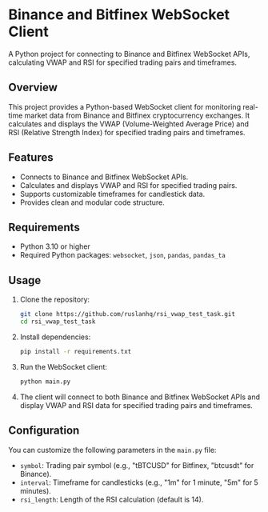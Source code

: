 # Binance and Bitfinex WebSocket Client

A Python project for connecting to Binance and Bitfinex WebSocket APIs, calculating VWAP and RSI for specified trading pairs and timeframes.

## Overview

This project provides a Python-based WebSocket client for monitoring real-time market data from Binance and Bitfinex cryptocurrency exchanges. It calculates and displays the VWAP (Volume-Weighted Average Price) and RSI (Relative Strength Index) for specified trading pairs and timeframes.

## Features

- Connects to Binance and Bitfinex WebSocket APIs.
- Calculates and displays VWAP and RSI for specified trading pairs.
- Supports customizable timeframes for candlestick data.
- Provides clean and modular code structure.

## Requirements

- Python 3.10 or higher
- Required Python packages: `websocket`, `json`, `pandas`, `pandas_ta`

## Usage

1. Clone the repository:

    ```bash
    git clone https://github.com/ruslanhq/rsi_vwap_test_task.git
    cd rsi_vwap_test_task
    ```

2. Install dependencies:

    ```bash
    pip install -r requirements.txt
    ```

3. Run the WebSocket client:

    ```bash
    python main.py
    ```

4. The client will connect to both Binance and Bitfinex WebSocket APIs and display VWAP and RSI data for specified trading pairs and timeframes.

## Configuration

You can customize the following parameters in the `main.py` file:

- `symbol`: Trading pair symbol (e.g., "tBTCUSD" for Bitfinex, "btcusdt" for Binance).
- `interval`: Timeframe for candlesticks (e.g., "1m" for 1 minute, "5m" for 5 minutes).
- `rsi_length`: Length of the RSI calculation (default is 14).
